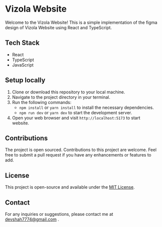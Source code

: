 # Vizola Website

Welcome to the Vizola Website! This is a simple implementation of the figma design of Vizola Website using React and TypeScript.

## Tech Stack
- React
- TypeScript
- JavaScript

## Setup locally
1. Clone or download this repository to your local machine.
2. Navigate to the project directory in your terminal.
3. Run the following commands:
   - `npm install` or `yarn install` to install the necessary dependencies.
   - `npm run dev` or `yarn dev` to start the development server.
4. Open your web browser and visit `http://localhost:5173` to start website.


## Contributions
The project is open sourced.
Contributions to this project are welcome. Feel free to submit a pull request if you have any enhancements or features to add.

## License
This project is open-source and available under the [MIT License](LICENSE).

## Contact
For any inquiries or suggestions, please contact me at devshah7774@gmail.com .

